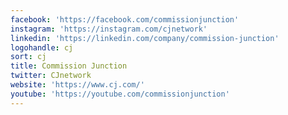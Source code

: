 ```yaml
---
facebook: 'https://facebook.com/commissionjunction'
instagram: 'https://instagram.com/cjnetwork'
linkedin: 'https://linkedin.com/company/commission-junction'
logohandle: cj
sort: cj
title: Commission Junction
twitter: CJnetwork
website: 'https://www.cj.com/'
youtube: 'https://youtube.com/commissionjunction'
---
```

